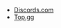 - [Discords.com](https://vote.haileybot.com/discords.com)
- [Top.gg](https://vote.haileybot.com/top.gg)
